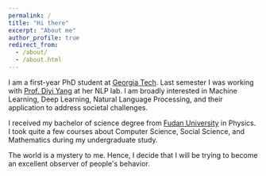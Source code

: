 ```yaml
---
permalink: /
title: "Hi there"
excerpt: "About me"
author_profile: true
redirect_from: 
  - /about/
  - /about.html
---
```


I am a first-year PhD student at [Georgia Tech](https://www.gatech.edu/). Last semester I was working with [Prof. Diyi Yang](https://www.cc.gatech.edu/~dyang888/experience.html) at her NLP lab. I am broadly interested in Machine Learning, Deep Learning, Natural Language Processing, and their application to address societal challenges.

I received my bachelor of science degree from [Fudan University](https://www.fudan.edu.cn/en/) in Physics. I took quite a few courses about Computer Science, Social Science, and Mathematics during my undergraduate study.

The world is a mystery to me. Hence, I decide that I will be trying to become an excellent observer of people's behavior.
